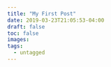 ```yaml
---
title: "My First Post"
date: 2019-03-23T21:05:53-04:00
draft: false
toc: false
images:
tags:
  - untagged
---
```


